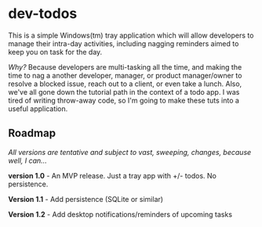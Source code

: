 # dev-todos
This is a simple Windows(tm) tray application which will allow developers to manage their intra-day activities, including nagging reminders aimed to keep you on task for the day.

*Why?* Because developers are multi-tasking all the time, and making the time to nag a another developer, manager, or product manager/owner to resolve a blocked issue, reach out to a client, or even take a lunch. Also, we've all gone down the tutorial path in the context of a todo app. I was tired of writing throw-away code, so I'm going to make these tuts into a useful application.

## Roadmap
_All versions are tentative and subject to vast, sweeping, changes, because well, I can..._

**version 1.0** - An MVP release. Just a tray app with +/- todos. No persistence.

**Version 1.1** - Add persistence (SQLite or similar)

**Version 1.2** - Add desktop notifications/reminders of upcoming tasks
